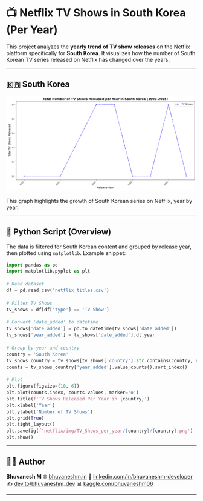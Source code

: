 # 📺 Netflix TV Shows in South Korea (Per Year)

This project analyzes the **yearly trend of TV show releases** on the Netflix platform specifically for **South Korea**. It visualizes how the number of South Korean TV series released on Netflix has changed over the years.

---

## 🇰🇷 South Korea

![TV Shows in South Korea](https://raw.githubusercontent.com/bhuvanesh-m-dev/ds-intern-unified-mentor/refs/heads/main/netflix/img/TV_Shows_per_year/South_Korea/South_Korea.png)

This graph highlights the growth of South Korean series on Netflix, year by year.

---

## 🐍 Python Script (Overview)

The data is filtered for South Korean content and grouped by release year, then plotted using `matplotlib`. Example snippet:

```python
import pandas as pd
import matplotlib.pyplot as plt

# Read dataset
df = pd.read_csv('netflix_titles.csv')

# Filter TV Shows
tv_shows = df[df['type'] == 'TV Show']

# Convert 'date_added' to datetime
tv_shows['date_added'] = pd.to_datetime(tv_shows['date_added'])
tv_shows['year_added'] = tv_shows['date_added'].dt.year

# Group by year and country
country = 'South Korea'
tv_shows_country = tv_shows[tv_shows['country'].str.contains(country, na=False)]
counts = tv_shows_country['year_added'].value_counts().sort_index()

# Plot
plt.figure(figsize=(10, 6))
plt.plot(counts.index, counts.values, marker='o')
plt.title(f'TV Shows Released Per Year in {country}')
plt.xlabel('Year')
plt.ylabel('Number of TV Shows')
plt.grid(True)
plt.tight_layout()
plt.savefig(f'netflix/img/TV_Shows_per_year/{country}/{country}.png')
plt.show()
```

---

## 🙋‍♂️ Author

**Bhuvanesh M**
🌐 [bhuvaneshm.in](https://bhuvaneshm.in)
🔗 [linkedin.com/in/bhuvaneshm-developer](https://www.linkedin.com/in/bhuvaneshm-developer)
✍️ [dev.to/bhuvaneshm\_dev](https://dev.to/bhuvaneshm_dev)
📊 [kaggle.com/bhuvaneshm06](https://www.kaggle.com/bhuvaneshm06)

---

